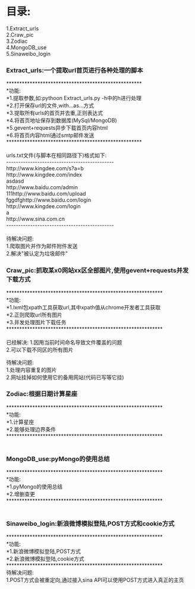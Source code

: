 <html>
<h1>目录:</h1>
<p>1.Extract_urls<br/>
2.Craw_pic<br/>
3.Zodiac<br/>
4.MongoDB_use<br/>
5.Sinaweibo_login<br/></p>

<body>
<p>
<h3>Extract_urls:一个提取url首页进行各种处理的脚本<br/></h3>
****************************************************<br/>
*功能: <br/>
*1.提取参数,如:pythoon Extract_urls.py -h中的h进行处理<br/>                 
*2.打开保存url的文件,with...as...方式<br/>
*3.提取所有urls的首页并去重,正则表达式<br/>
*4.将首页地址保存到数据库(MySql/MongoDB)<br/>
*5.gevent+requests异步下载首页内容html<br/>
*6.将首页内容html通过smtp邮件发送<br/>
****************************************************<br/>
<br/>
urls.txt文件(与脚本在相同路径下)格式如下:<br/>
---------------------------------------------<br/>
http://www.kingdee.com/s?a=b<br/>
http://www.kingdee.com/index<br/>
asdasd<br/>
http://www.baidu.com/admin<br/>
111http://www.baidu.com/upload<br/>
fggdfghttp://www.baidu.com/login<br/>
http://www.kingdee.com/login<br/>
a<br/>
http://www.sina.com.cn<br/>
---------------------------------------------<br/>
<br/>
待解决问题:<br/>
1.爬取图片并作为邮件附件发送<br/>
2.解决"被认定为垃圾邮件"<br/>
</p>
<p>
<h3>Craw_pic:抓取某x0网站xx区全部图片,使用gevent+requests并发下载方式<br/></h3>
************************************************************<br/>
*功能: <br/>
*1.lxml包xpath工具获取url,其中xpath值从chrome开发者工具获取<br/>
*2.正则爬取url所有图片<br/>
*3.并发处理图片下载任务<br/>
************************************************************<br/>
<br/>
已经解决:
1.因用当前时间命名导致文件覆盖的问题<br/>
2.可以下载不同区的所有图片<br/>

待解决问题:<br/>
1.处理内容重复的图片<br/>
2.网址挂掉如何使用它的备用网站(代码已写等它挂)<br/>
</p>
<p>
<h3>Zodiac:根据日期计算星座<br/></h3>
************************************************************<br/>
*功能: <br/>
*1.计算星座<br/>
*2.能够处理边界条件<br/>
************************************************************<br/>
<br/>
</p>
<p>
<h3>MongoDB_use:pyMongo的使用总结<br/></h3>
************************************************************<br/>
*功能: <br/>
*1.pyMongo的使用总结<br/>
*2.增删查更<br/>
************************************************************<br/>
<br/>
</p>
<p>
<h3>Sinaweibo_login:新浪微博模拟登陆,POST方式和cookie方式<br/></h3>
************************************************************<br/>
*功能: <br/>
*1.新浪微博模拟登陆,POST方式<br/>
*2.新浪微博模拟登陆,cookie方式<br/>
************************************************************<br/>
待解决问题:<br/>
1.POST方式会被重定向,通过接入sina API可以使用POST方式进入真正的主页<br/>
<br/>
</p>
</body>
</html>
